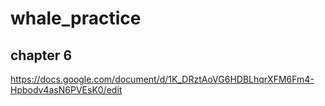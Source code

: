 # whale_practice

## chapter 6
https://docs.google.com/document/d/1K_DRztAoVG6HDBLhqrXFM6Fm4-Hpbodv4asN6PVEsK0/edit
